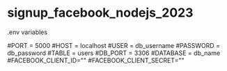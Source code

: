 # signup_facebook_nodejs_2023

.env variables

#PORT = 5000
#HOST = localhost
#USER = db_username
#PASSWORD = db_password
#TABLE = users
#DB_PORT = 3306
#DATABASE = db_name
#FACEBOOK_CLIENT_ID=""
#FACEBOOK_CLIENT_SECRET=""
